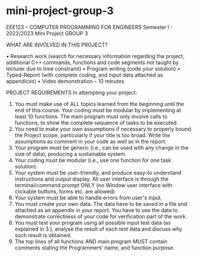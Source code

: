 # mini-project-group-3
EEE123 – COMPUTER PROGRAMMING FOR ENGINEERS 
Semester I - 2022/2023
Mini Project GROUP 3

 WHAT ARE INVOLVED IN THIS PROJECT?
 
• Research work (search for necessary information regarding the project, additional C++ 
commands, functions and code segments not taught by lecturer due to time constraint)
• Program writing (code your solution)
• Typed-Report (with complete coding, and input data attached as appendices)
• Video demonstration – 10 minutes

PROJECT REQUIREMENTS
In attempting your project:
1. You must make use of ALL topics learned from the beginning until the end of this course.
Your coding must be modular by implementing at least 10 functions. The main program must 
only involve calls to functions, to show the complete sequence of tasks to be executed.
2. You need to make your own assumptions if necessary to properly bound the Project scope,
particularly if your title is too broad. Write the assumptions as comment in your code as well 
as in the report.
3. Your program must be generic (i.e., can be used with any change in the size of data), producing 
a sustainable system.
4. Your coding must be modular (i.e., use one function for one task solution).
5. Your system must be user-friendly, and produce easy-to understand instructions and output 
display. All user interface is through the terminal/command prompt ONLY (no Window user 
interface with clickable buttons, forms etc. are allowed)
6. Your system must be able to handle errors from user's input.
7. You must create your own data. The data have to be saved in a file and attached as an
appendix in your report. You have to use the data to demonstrate correctness of your code
for verification part of the work.
8. You must test your program using all possible input test data (as explained in 3.), analyse the
result of each test data and discuss why such result is obtained.
9. The top lines of all functions AND main program MUST contain comments stating the
Programmers’ name, and function purpose.
